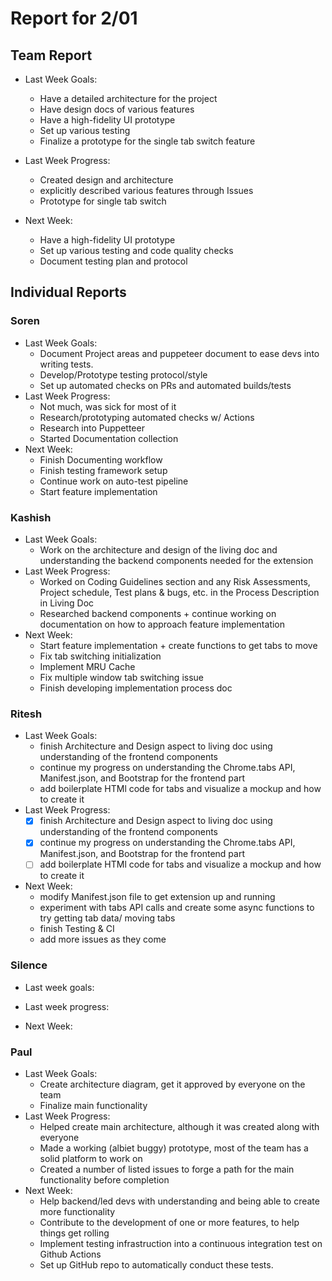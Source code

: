 # Report for 2/01

## Team Report

- Last Week Goals:
  - Have a detailed architecture for the project
  - Have design docs of various features
  - Have a high-fidelity UI prototype
  - Set up various testing
  - Finalize a prototype for the single tab switch feature

- Last Week Progress:
  - Created design and architecture
  - explicitly described various features through Issues
  - Prototype for single tab switch

- Next Week:
  - Have a high-fidelity UI prototype
  - Set up various testing and code quality checks
  - Document testing plan and protocol

## Individual Reports

### Soren

- Last Week Goals:
  - Document Project areas and puppeteer document to ease devs into writing tests.
  - Develop/Prototype testing protocol/style
  - Set up automated checks on PRs and automated builds/tests
- Last Week Progress:
  - Not much, was sick for most of it
  - Research/prototyping automated checks w/ Actions
  - Research into Puppetteer
  - Started Documentation collection
- Next Week:
  - Finish Documenting workflow
  - Finish testing framework setup
  - Continue work on auto-test pipeline
  - Start feature implementation
  

### Kashish
- Last Week Goals: 
  - Work on the architecture and design of the living doc and understanding the backend components needed for the extension
- Last Week Progress: 
  - Worked on Coding Guidelines section and any Risk Assessments, Project schedule, Test plans & bugs, etc. in the Process Description in Living Doc
  - Researched backend components + continue working on documentation on how to approach feature implementation
- Next Week:
  - Start feature implementation + create functions to get tabs to move
  - Fix tab switching initialization
  - Implement MRU Cache
  - Fix multiple window tab switching issue
  - Finish developing implementation process doc

### Ritesh
- Last Week Goals:
  - finish Architecture and Design aspect to living doc using understanding of the frontend components
  - continue my progress on understanding the Chrome.tabs API, Manifest.json, and Bootstrap for the frontend part
  - add boilerplate HTMl code for tabs and visualize a mockup and how to create it
- Last Week Progress: 
  - [x] finish Architecture and Design aspect to living doc using understanding of the frontend components
  - [x] continue my progress on understanding the Chrome.tabs API, Manifest.json, and Bootstrap for the frontend part
  - [ ] add boilerplate HTMl code for tabs and visualize a mockup and how to create it 
- Next Week:
  - modify Manifest.json file to get extension up and running
  - experiment with tabs API calls and create some async functions to try getting tab data/ moving tabs
  - finish Testing & CI
  - add more issues as they come

### Silence
- Last week goals: 

- Last week progress:

- Next Week:

### Paul
- Last Week Goals:
  - Create architecture diagram, get it approved by everyone on the team
  - Finalize main functionality
- Last Week Progress:
  - Helped create main architecture, although it was created along with everyone
  - Made a working (albiet buggy) prototype, most of the team has a solid platform to work on
  - Created a number of listed issues to forge a path for the main functionality before completion
- Next Week:
  - Help backend/led devs with understanding and being able to create more functionality
  - Contribute to the development of one or more features, to help things get rolling
  - Implement testing infrastruction into a continuous integration test on Github Actions
  - Set up GitHub repo to automatically conduct these tests.
